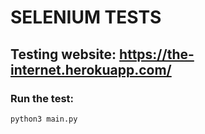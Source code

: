# SELENIUM TESTS

## Testing website: https://the-internet.herokuapp.com/

### Run the test:
```
python3 main.py
```
